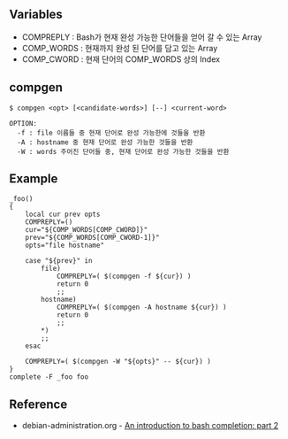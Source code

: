 Variables
---------
- COMPREPLY : Bash가 현재 완성 가능한 단어들을 얻어 갈 수 있는 Array
- COMP_WORDS : 현재까지 완성 된 단어를 담고 있는 Array
- COMP_CWORD : 현재 단어의 COMP_WORDS 상의 Index

compgen
-------
```
$ compgen <opt> [<candidate-words>] [--] <current-word> 

OPTION:
  -f : file 이름들 중 현재 단어로 완성 가능한에 것들을 반환
  -A : hostname 중 현재 단어로 완성 가능한 것들을 반환
  -W : words 주어진 단어들 중, 현재 단어로 완성 가능한 것들을 반환
```

Example
-------

```
_foo() 
{
    local cur prev opts
    COMPREPLY=()
    cur="${COMP_WORDS[COMP_CWORD]}"
    prev="${COMP_WORDS[COMP_CWORD-1]}"
    opts="file hostname"
 
    case "${prev}" in
        file)
            COMPREPLY=( $(compgen -f ${cur}) )
            return 0
            ;;
        hostname)
            COMPREPLY=( $(compgen -A hostname ${cur}) )
            return 0
            ;;
        *)
        ;;
    esac

    COMPREPLY=( $(compgen -W "${opts}" -- ${cur}) )
}
complete -F _foo foo

```


Reference
---------
- debian-administration.org - [An introduction to bash completion: part 2](https://debian-administration.org/article/317/An_introduction_to_bash_completion_part_2)
